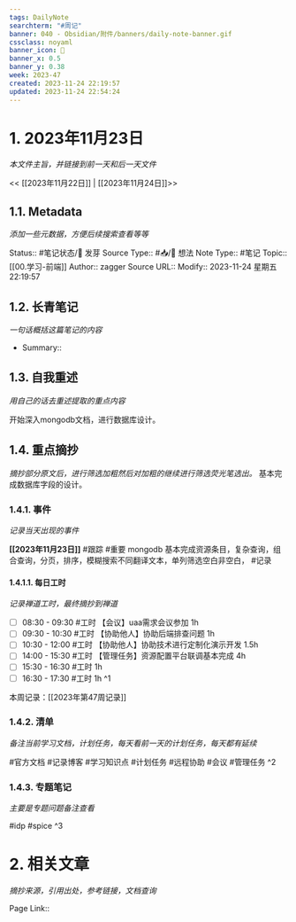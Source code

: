 ```yaml
---
tags: DailyNote
searchterm: "#周记"
banner: 040 - Obsidian/附件/banners/daily-note-banner.gif
cssclass: noyaml
banner_icon: 💌
banner_x: 0.5
banner_y: 0.38
week: 2023-47
created: 2023-11-24 22:19:57
updated: 2023-11-24 22:54:24
---
```


# 1. 2023年11月23日

_本文件主旨，并链接到前一天和后一天文件_

<< [[2023年11月22日]] | [[2023年11月24日]]>>

## 1.1. Metadata

_添加一些元数据，方便后续搜索查看等等_

Status:: #笔记状态/🌱 发芽
Source Type:: #📥/💭 想法 
Note Type:: #笔记
Topic:: [[00.学习-前端]]
Author:: zagger
Source URL::
Modify:: 2023-11-24 星期五 22:19:57

## 1.2. 长青笔记

_一句话概括这篇笔记的内容_

- Summary::

## 1.3. 自我重述

_用自己的话去重述提取的重点内容_

开始深入mongodb文档，进行数据库设计。
## 1.4. 重点摘抄

_摘抄部分原文后，进行筛选加粗然后对加粗的继续进行筛选荧光笔选出。_
基本完成数据库字段的设计。
### 1.4.1. 事件

_记录当天出现的事件_

**[[2023年11月23日]]** 
#跟踪 
#重要 mongodb 基本完成资源条目，复杂查询，组合查询，分页，排序，模糊搜索不同翻译文本，单列筛选空白非空白，
#记录

#### 1.4.1.1. 每日工时

_记录禅道工时，最终摘抄到禅道_

- [ ] 08:30 - 09:30 #工时 【会议】uaa需求会议参加  1h
- [ ] 09:30 - 10:30 #工时 【协助他人】协助后端排查问题  1h
- [ ] 10:30 - 12:00 #工时 【协助他人】协助技术进行定制化演示开发  1.5h
- [ ] 14:00 - 15:30 #工时 【管理任务】资源配置平台联调基本完成  4h
- [ ] 15:30 - 16:30 #工时  1h
- [ ] 16:30 - 17:30 #工时  1h
^1

本周记录：[[2023年第47周记录]]

### 1.4.2. 清单

_备注当前学习文档，计划任务，每天看前一天的计划任务，每天都有延续_

#官方文档 
#记录博客
#学习知识点
#计划任务
#远程协助
#会议 
#管理任务
^2

### 1.4.3. 专题笔记

_主要是专题问题备注查看_

#idp
#spice
^3

# 2. 相关文章

_摘抄来源，引用出处，参考链接，文档查询_

Page Link::

